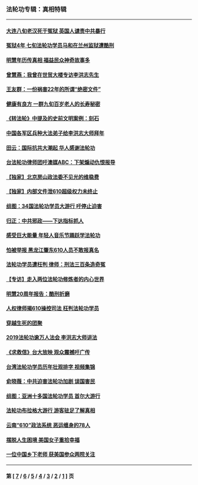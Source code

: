 ### 法轮功专辑：真相特辑
---
#### [大连八旬老汉死于冤狱 英国人谴责中共暴行](../../pages/nf4389/n13480118.md?02210430) 
#### [冤狱4年 七旬法轮功学员马和在兰州监狱遭酷刑](../../pages/nf4389/n13304688.md?02210430) 
#### [明慧年历传真相 福益民众神奇故事多](../../pages/nf4389/n13294545.md?02210430) 
#### [曾慧燕：我曾在世贸大楼专访李洪志先生](../../pages/nf4389/n12898729.md?02210430) 
#### [王友群：一份祸害22年的所谓“绝密文件”](../../pages/nf4389/n12871750.md?02210430) 
#### [健康有良方 一群九旬百岁老人的长寿秘密](../../pages/nf4389/n12847475.md?02210430) 
#### [《转法轮》中提及的史前文明案例：刻石](../../pages/nf4389/n12758577.md?02210430) 
#### [中国各军区兵种大法弟子给李洪志大师拜年](../../pages/nf4389/n12750047.md?02210430) 
#### [田云：国际抗共大潮起 华人感谢法轮功](../../pages/nf4389/n12357708.md?02210430) 
#### [台法轮功律师团吁澳媒ABC：下架煽动仇恨报导](../../pages/nf4389/n12279917.md?02210430) 
#### [【独家】北京房山政法委不见光的维稳费](../../pages/nf4389/n12031979.md?02210430) 
#### [【独家】内部文件泄610超级权力未终止](../../pages/nf4389/n12023895.md?02210430) 
#### [组图：34国法轮功学员大游行 吁停止迫害](../../pages/nf4389/n11492658.md?02210430) 
#### [归正：中共邪政——下达指标抓人](../../pages/nf4389/n11474770.md?02210430) 
#### [感受巨大能量 年轻人音乐节踊跃学法轮功](../../pages/nf4389/n11441981.md?02210430) 
#### [怕被举报 黑龙江肇东610人员不敢报真名](../../pages/nf4389/n11436499.md?02210430) 
#### [法轮功学员遭枉判 律师：刑法三百条造奇冤](../../pages/nf4389/n11433943.md?02210430) 
#### [【专访】走入两位法轮功修炼者的内心世界](../../pages/nf4389/n11415623.md?02210430) 
#### [明慧20周年报告：酷刑折磨](../../pages/nf4389/n11387954.md?02210430) 
#### [人权律师揭610操控司法 枉判法轮功学员](../../pages/nf4389/n11313370.md?02210430) 
#### [穿越生死的团聚](../../pages/nf4389/n11258922.md?02210430) 
#### [2019法轮功逾万人法会 李洪志大师讲法](../../pages/nf4389/n11265303.md?02210430) 
#### [《求救信》台大放映 观众震撼吁广传](../../pages/nf4389/n10922251.md?02210430) 
#### [台湾法轮功学员历年壮观排字 视频集锦](../../pages/nf4389/n10878789.md?02210430) 
#### [俞晓薇：中共迫害法轮功加剧 误国害民](../../pages/nf4389/n10859260.md?02210430) 
#### [组图：亚洲十多国法轮功学员 首尔大游行](../../pages/nf4389/n10781149.md?02210430) 
#### [法轮功布拉格大游行 游客驻足了解真相](../../pages/nf4389/n10749360.md?02210430) 
#### [云南“610”政法系统 恶运缠身的78人](../../pages/nf4389/n10747534.md?02210430) 
#### [摆脱人生困境 美国女子重拾幸福](../../pages/nf4389/n10688678.md?02210430) 
#### [一位中国乡下老师 获美国参众两院关注](../../pages/nf4389/n10683927.md?02210430) 

---
#### 第 [ [7](./7.md?02210430) / [6](./6.md?02210430) / [5](./5.md?02210430) / [4](./4.md?02210430) / [3](./3.md?02210430) / [2](./2.md?02210430) / [1](./1.md?02210430) ] 页
